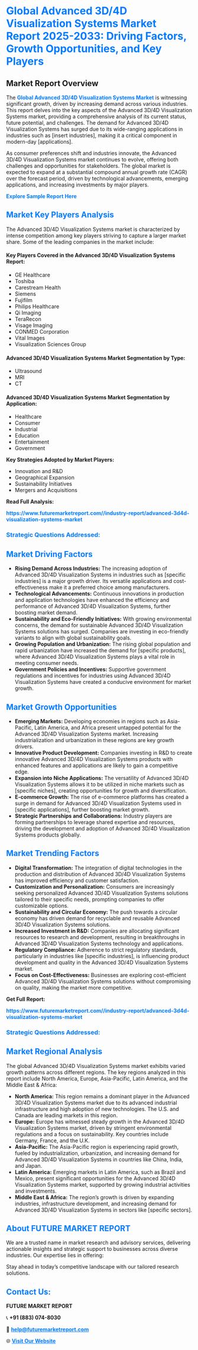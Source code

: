 <h1 style="color: #007BFF;">Global Advanced 3D/4D Visualization Systems Market Report 2025-2033: Driving Factors, Growth Opportunities, and Key Players</h1>

<section id="overview">
<h2>Market Report Overview</h2>
<p>The <a href="https://www.futuremarketreport.com//industry-report/advanced-3d4d-visualization-systems-market" style="color: #007BFF; text-decoration: none;"><strong>Global Advanced 3D/4D Visualization Systems Market</strong></a> is witnessing significant growth, driven by increasing demand across various industries. This report delves into the key aspects of the Advanced 3D/4D Visualization Systems market, providing a comprehensive analysis of its current status, future potential, and challenges. The demand for Advanced 3D/4D Visualization Systems has surged due to its wide-ranging applications in industries such as [insert industries], making it a critical component in modern-day [applications].</p>
<p>As consumer preferences shift and industries innovate, the Advanced 3D/4D Visualization Systems market continues to evolve, offering both challenges and opportunities for stakeholders. The global market is expected to expand at a substantial compound annual growth rate (CAGR) over the forecast period, driven by technological advancements, emerging applications, and increasing investments by major players.</p>
</section>

<section id="overview">
<p><a href="https://www.futuremarketreport.com//request-sample/reportId=63091" style="color: #007BFF; text-decoration: none;"><strong>Explore Sample Report Here</strong></a></p>
</section>

<section id="key-players">
<h2 style="color: #007BFF;">Market Key Players Analysis</h2>
<p>The Advanced 3D/4D Visualization Systems market is characterized by intense competition among key players striving to capture a larger market share. Some of the leading companies in the market include:</p>
<h4>Key Players Covered in the Advanced 3D/4D Visualization Systems Report:</h4>
<ul><li>GE Healthcare</li><li>Toshiba</li><li>Carestream Health</li><li>Siemens</li><li>Fujifilm</li><li>Philips Healthcare</li><li>Qi Imaging</li><li>TeraRecon</li><li>Visage Imaging</li><li>CONMED Corporation</li><li>Vital Images</li><li>Visualization Sciences Group</li></ul>
<h4>Advanced 3D/4D Visualization Systems Market Segmentation by Type:</h4>
<ul><li>Ultrasound</li><li>MRI</li><li>CT</li></ul>

<h4>Advanced 3D/4D Visualization Systems Market Segmentation by Application:</h4>
<ul><li>Healthcare</li><li>Consumer</li><li>Industrial</li><li>Education</li><li>Entertainment</li><li>Government</li></ul>
<p><strong>Key Strategies Adopted by Market Players:</strong></p>
<ul>
<li>Innovation and R&D</li>
<li>Geographical Expansion</li>
<li>Sustainability Initiatives</li>
<li>Mergers and Acquisitions</li>
</ul>
</section>

<section>
<p><strong>Read Full Analysis: </strong></p><a href="https://www.futuremarketreport.com//industry-report/advanced-3d4d-visualization-systems-market" style="color: #007BFF; text-decoration: none;"><strong>https://www.futuremarketreport.com//industry-report/advanced-3d4d-visualization-systems-market</strong></a>
<h3 style="color: #007BFF;">Strategic Questions Addressed:</h3>
</section>

<section id="driving-factors">
<h2 style="color: #007BFF;">Market Driving Factors</h2>
<ul>
<li><strong>Rising Demand Across Industries:</strong> The increasing adoption of Advanced 3D/4D Visualization Systems in industries such as [specific industries] is a major growth driver. Its versatile applications and cost-effectiveness make it a preferred choice among manufacturers.</li>
<li><strong>Technological Advancements:</strong> Continuous innovations in production and application technologies have enhanced the efficiency and performance of Advanced 3D/4D Visualization Systems, further boosting market demand.</li>
<li><strong>Sustainability and Eco-Friendly Initiatives:</strong> With growing environmental concerns, the demand for sustainable Advanced 3D/4D Visualization Systems solutions has surged. Companies are investing in eco-friendly variants to align with global sustainability goals.</li>
<li><strong>Growing Population and Urbanization:</strong> The rising global population and rapid urbanization have increased the demand for [specific products], where Advanced 3D/4D Visualization Systems plays a vital role in meeting consumer needs.</li>
<li><strong>Government Policies and Incentives:</strong> Supportive government regulations and incentives for industries using Advanced 3D/4D Visualization Systems have created a conducive environment for market growth.</li>
</ul>
</section>

<section id="growth-opportunities">
<h2 style="color: #007BFF;">Market Growth Opportunities</h2>
<ul>
<li><strong>Emerging Markets:</strong> Developing economies in regions such as Asia-Pacific, Latin America, and Africa present untapped potential for the Advanced 3D/4D Visualization Systems market. Increasing industrialization and urbanization in these regions are key growth drivers.</li>
<li><strong>Innovative Product Development:</strong> Companies investing in R&D to create innovative Advanced 3D/4D Visualization Systems products with enhanced features and applications are likely to gain a competitive edge.</li>
<li><strong>Expansion into Niche Applications:</strong> The versatility of Advanced 3D/4D Visualization Systems allows it to be utilized in niche markets such as [specific niches], creating opportunities for growth and diversification.</li>
<li><strong>E-commerce Growth:</strong> The rise of e-commerce platforms has created a surge in demand for Advanced 3D/4D Visualization Systems used in [specific applications], further boosting market growth.</li>
<li><strong>Strategic Partnerships and Collaborations:</strong> Industry players are forming partnerships to leverage shared expertise and resources, driving the development and adoption of Advanced 3D/4D Visualization Systems products globally.</li>
</ul>
</section>

<section id="trending-factors">
<h2 style="color: #007BFF;">Market Trending Factors</h2>
<ul>
<li><strong>Digital Transformation:</strong> The integration of digital technologies in the production and distribution of Advanced 3D/4D Visualization Systems has improved efficiency and customer satisfaction.</li>
<li><strong>Customization and Personalization:</strong> Consumers are increasingly seeking personalized Advanced 3D/4D Visualization Systems solutions tailored to their specific needs, prompting companies to offer customizable options.</li>
<li><strong>Sustainability and Circular Economy:</strong> The push towards a circular economy has driven demand for recyclable and reusable Advanced 3D/4D Visualization Systems solutions.</li>
<li><strong>Increased Investment in R&D:</strong> Companies are allocating significant resources to research and development, resulting in breakthroughs in Advanced 3D/4D Visualization Systems technology and applications.</li>
<li><strong>Regulatory Compliance:</strong> Adherence to strict regulatory standards, particularly in industries like [specific industries], is influencing product development and quality in the Advanced 3D/4D Visualization Systems market.</li>
<li><strong>Focus on Cost-Effectiveness:</strong> Businesses are exploring cost-efficient Advanced 3D/4D Visualization Systems solutions without compromising on quality, making the market more competitive.</li>
</ul>
</section>

<section>
<p><strong>Get Full Report: </strong></p><a href="https://www.futuremarketreport.com//industry-report/advanced-3d4d-visualization-systems-market" style="color: #007BFF; text-decoration: none;"><strong>https://www.futuremarketreport.com//industry-report/advanced-3d4d-visualization-systems-market</strong></a>
<h3 style="color: #007BFF;">Strategic Questions Addressed:</h3>
</section>


<section id="regional-analysis">
<h2 style="color: #007BFF;">Market Regional Analysis</h2>
<p>The global Advanced 3D/4D Visualization Systems market exhibits varied growth patterns across different regions. The key regions analyzed in this report include North America, Europe, Asia-Pacific, Latin America, and the Middle East & Africa:</p>
<ul>
<li><strong>North America:</strong> This region remains a dominant player in the Advanced 3D/4D Visualization Systems market due to its advanced industrial infrastructure and high adoption of new technologies. The U.S. and Canada are leading markets in this region.</li>
<li><strong>Europe:</strong> Europe has witnessed steady growth in the Advanced 3D/4D Visualization Systems market, driven by stringent environmental regulations and a focus on sustainability. Key countries include Germany, France, and the U.K.</li>
<li><strong>Asia-Pacific:</strong> The Asia-Pacific region is experiencing rapid growth, fueled by industrialization, urbanization, and increasing demand for Advanced 3D/4D Visualization Systems in countries like China, India, and Japan.</li>
<li><strong>Latin America:</strong> Emerging markets in Latin America, such as Brazil and Mexico, present significant opportunities for the Advanced 3D/4D Visualization Systems market, supported by growing industrial activities and investments.</li>
<li><strong>Middle East & Africa:</strong> The region’s growth is driven by expanding industries, infrastructure development, and increasing demand for Advanced 3D/4D Visualization Systems in sectors like [specific sectors].</li>
</ul>
</section>

<footer>
<h2 style="color: #007BFF;">About FUTURE MARKET REPORT</h2>
<p>We are a trusted name in market research and advisory services, delivering actionable insights and strategic support to businesses across diverse industries. Our expertise lies in offering:</p>

<p>Stay ahead in today’s competitive landscape with our tailored research solutions.</p>

<h2 style="color: #007BFF;">Contact Us:</h2>
<p><strong>FUTURE MARKET REPORT</strong></p>
<p>📞 <strong>+91 (883) 074-8030</strong></p>
<p>📧 <strong><a href="mailto:help@futuremarketreport.com" style="color: #007BFF;">help@futuremarketreport.com</a></strong></p>
<p>🌐 <strong><a href="https://www.futuremarketreport.com/" style="color: #007BFF;">Visit Our Website</a></strong></p>
</footer>